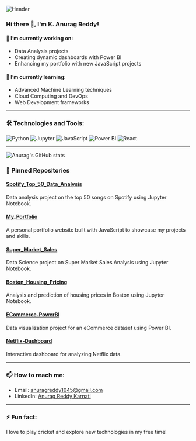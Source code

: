 ![Header](https://raw.githubusercontent.com/Anurag1045/Anurag1045/main/images/A_header_image_for_a_GitHub_profile_of_a_data_scie.png)

### Hi there 👋, I'm K. Anurag Reddy!

#### 🔭 I’m currently working on:
- Data Analysis projects
- Creating dynamic dashboards with Power BI
- Enhancing my portfolio with new JavaScript projects

#### 🌱 I’m currently learning:
- Advanced Machine Learning techniques
- Cloud Computing and DevOps
- Web Development frameworks

---

### 🛠️ Technologies and Tools:
![Python](https://img.shields.io/badge/Python-3776AB?style=flat&logo=python&logoColor=white)
![Jupyter](https://img.shields.io/badge/Jupyter-F37626?style=flat&logo=jupyter&logoColor=white)
![JavaScript](https://img.shields.io/badge/JavaScript-F7DF1E?style=flat&logo=javascript&logoColor=black)
![Power BI](https://img.shields.io/badge/Power%20BI-F2C811?style=flat&logo=power%20bi&logoColor=black)
![React](https://img.shields.io/badge/React-20232A?style=flat&logo=react&logoColor=61DAFB)

---

![Anurag's GitHub stats](https://github-readme-stats.vercel.app/api?username=Anurag1045&show_icons=true&theme=radical)

### 📌 Pinned Repositories

#### [Spotify_Top_50_Data_Analysis](https://github.com/Anurag1045/Spotify_Top_50_Data_Analysis)
Data analysis project on the top 50 songs on Spotify using Jupyter Notebook.

#### [My_Portfolio](https://github.com/Anurag1045/My_Portfolio)
A personal portfolio website built with JavaScript to showcase my projects and skills.

#### [Super_Market_Sales](https://github.com/Anurag1045/Super_Market_Sales)
Data Science project on Super Market Sales Analysis using Jupyter Notebook.

#### [Boston_Housing_Pricing](https://github.com/Anurag1045/Boston_Housing_Pricing)
Analysis and prediction of housing prices in Boston using Jupyter Notebook.

#### [ECommerce-PowerBI](https://github.com/Anurag1045/ECommerce-PowerBI)
Data visualization project for an eCommerce dataset using Power BI.

#### [Netflix-Dashboard](https://github.com/Anurag1045/Netflix-Dashboard)
Interactive dashboard for analyzing Netflix data.

---
### 📫 How to reach me:
- Email: anuragreddy1045@gmail.com
- LinkedIn: [Anurag Reddy Karnati](https://www.linkedin.com/in/anurag45/)

---

### ⚡ Fun fact:
I love to play cricket and explore new technologies in my free time!
